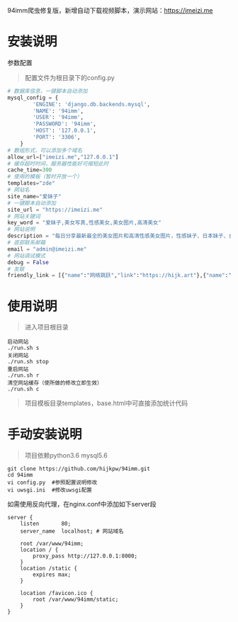 94imm爬虫修复版，新增自动下载视频脚本，演示网站：<https://imeizi.me>

# 安装说明
参数配置
> 配置文件为根目录下的config.py
```python
# 数据库信息，一键脚本自动添加
mysql_config = {
        'ENGINE': 'django.db.backends.mysql',
        'NAME': '94imm',
        'USER': '94imm',
        'PASSWORD': '94imm',
        'HOST': '127.0.0.1',
        'PORT': '3306',
    }
# 数组形式，可以添加多个域名
allow_url=["imeizi.me","127.0.0.1"]
# 缓存超时时间，服务器性能好可缩短此时
cache_time=300
# 使用的模板（暂时开放一个）
templates="zde"
# 网站名
site_name="爱妹子"
# 一键脚本自动添加
site_url = "https://imeizi.me"
# 网站关键词
key_word = "爱妹子,美女写真,性感美女,美女图片,高清美女"
# 网站说明
description = "每日分享最新最全的美女图片和高清性感美女图片，性感妹子、日本妹子、台湾妹子、清纯妹子、妹子自拍以及街拍美女图片"
# 底部联系邮箱
email = "admin@imeizi.me"
# 网站调试模式
debug = False
# 友联
friendly_link = [{"name":"网络跳跃","link":"https://hijk.art"},{"name":"V2ray科技","link":"https://v2raytech.com"}]
```

# 使用说明
> 进入项目根目录
```shell
启动网站
./run.sh s
关闭网站
./run.sh stop
重启网站
./run.sh r
清空网站缓存（使所做的修改立即生效）
./run.sh c
```
> 项目模板目录templates，base.html中可直接添加统计代码

# 手动安装说明
> 项目依赖python3.6 mysql5.6

```
git clone https://github.com/hijkpw/94imm.git
cd 94imm
vi config.py  #参照配置说明修改
vi uwsgi.ini  #修改uwsgi配置
```
如需使用反向代理，在nginx.conf中添加如下server段
```
server {
    listen       80;
    server_name  localhost; # 网站域名

    root /var/www/94imm;
    location / {
        proxy_pass http://127.0.0.1:8000;
    }
    location /static {
        expires max;
    }

    location /favicon.ico {
        root /var/www/94imm/static;
    }
}
```
